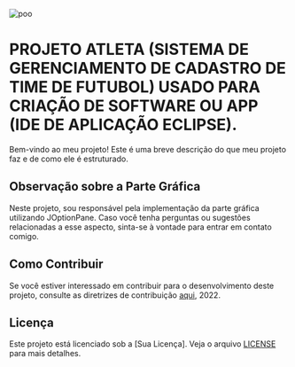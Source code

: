 ![poo](https://github.com/AndreMouraL/PROJETOATLETA/assets/117699977/5d69c121-5e47-4cc4-9a71-1fc1b38cea2b)


# PROJETO ATLETA (SISTEMA DE GERENCIAMENTO DE CADASTRO DE TIME DE FUTUBOL) USADO PARA CRIAÇÃO DE SOFTWARE OU APP (IDE DE APLICAÇÃO ECLIPSE).

Bem-vindo ao meu projeto! Este é uma breve descrição do que meu projeto faz e de como ele é estruturado.

## Observação sobre a Parte Gráfica

Neste projeto, sou responsável pela implementação da parte gráfica utilizando JOptionPane. Caso você tenha perguntas ou sugestões relacionadas a esse aspecto, sinta-se à vontade para entrar em contato comigo.

## Como Contribuir

Se você estiver interessado em contribuir para o desenvolvimento deste projeto, consulte as diretrizes de contribuição [aqui](https://github.com/AndreMouraL/PROJETOATLETA/blob/main/LICENSE), 2022.

## Licença

Este projeto está licenciado sob a [Sua Licença]. Veja o arquivo [LICENSE](https://github.com/AndreMouraL/PROJETOATLETA/blob/main/LICENSE) para mais detalhes.

